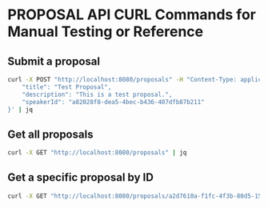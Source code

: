 # PROPOSAL API CURL Commands for Manual Testing or Reference

## Submit a proposal

```bash
curl -X POST "http://localhost:8080/proposals" -H "Content-Type: application/json" -d '{
    "title": "Test Proposal",
    "description": "This is a test proposal.",
    "speakerId": "a82028f8-dea5-4bec-b436-407dfb87b211"
}' | jq
```

## Get all proposals

```bash
curl -X GET "http://localhost:8080/proposals" | jq
```

## Get a specific proposal by ID

```bash
curl -X GET "http://localhost:8080/proposals/a2d7610a-f1fc-4f3b-80d5-15b242a62b47" | jq
```
